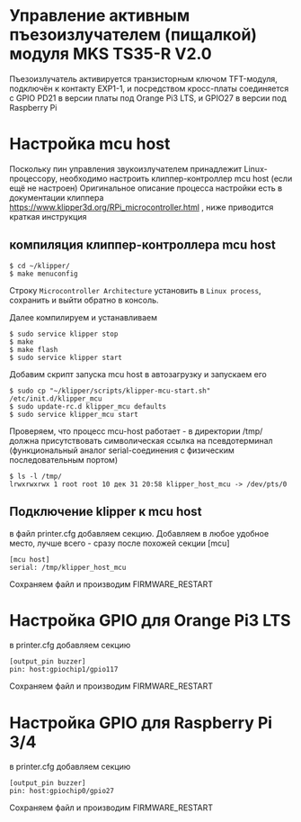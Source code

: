# Управление активным пъезоизлучателем (пищалкой) модуля MKS TS35-R V2.0

Пъезоизлучатель активируется транзисторным ключом TFT-модуля, подключён к контакту EXP1-1, и посредством кросс-платы соединяется с GPIO PD21 
в версии платы под Orange Pi3 LTS, и GPIO27 в версии под Raspberry Pi

# Настройка mcu host

Поскольку пин управления звукоизлучателем принадлежит Linux-процессору, необходимо настроить клиппер-контроллер mcu host (если ещё не настроен)
Оригинальное описание процесса настройки есть в документации клиппера https://www.klipper3d.org/RPi_microcontroller.html , ниже приводится краткая инструкция

## компиляция клиппер-контроллера mcu host

```console
$ cd ~/klipper/
$ make menuconfig
```

Строку ```Microcontroller Architecture``` установить в ```Linux process```, сохранить и выйти обратно в консоль. 

Далее компилируем и устанавливаем

```console
$ sudo service klipper stop
$ make
$ make flash
$ sudo service klipper start
```

Добавим скрипт запуска mcu host в автозагрузку и запускаем его

```console
$ sudo cp "~/klipper/scripts/klipper-mcu-start.sh" /etc/init.d/klipper_mcu
$ sudo update-rc.d klipper_mcu defaults
$ sudo service klipper_mcu start
```

Проверяем, что процесс mcu-host работает - в директории /tmp/ должна присутствовать символическая ссылка на псевдотерминал 
(функциональный аналог serial-соединения c физическим последовательным портом)

```console
$ ls -l /tmp/
lrwxrwxrwx 1 root root 10 дек 31 20:58 klipper_host_mcu -> /dev/pts/0
```

## Подключение klipper к mcu host

в файл printer.cfg добавляем секцию. Добавляем в любое удобное место, лучше всего - сразу после похожей секции \[mcu\]

```
[mcu host]
serial: /tmp/klipper_host_mcu
```

Сохраняем файл и производим FIRMWARE_RESTART

# Настройка GPIO для Orange Pi3 LTS

в printer.cfg добавляем секцию

```
[output_pin buzzer]
pin: host:gpiochip1/gpio117
```

Сохраняем файл и производим FIRMWARE_RESTART

# Настройка GPIO для Raspberry Pi 3/4 

в printer.cfg добавляем секцию

```
[output_pin buzzer]
pin: host:gpiochip0/gpio27
```

Сохраняем файл и производим FIRMWARE_RESTART
